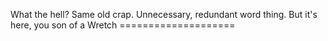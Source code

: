 What the hell? Same old crap. Unnecessary, redundant word thing. But it's here, you son of a Wretch ====================
